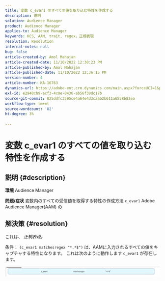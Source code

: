 ```yaml
---
title: 変数 c_evar1 のすべての値を取り込む特性を作成する
description: 説明
solution: Audience Manager
product: Audience Manager
applies-to: Audience Manager
keywords: KCS, AAM, trait, regex，正規表現
resolution: Resolution
internal-notes: null
bug: false
article-created-by: Amol Mahajan
article-created-date: 11/10/2022 12:30:23 PM
article-published-by: Amol Mahajan
article-published-date: 11/10/2022 12:36:15 PM
version-number: 4
article-number: KA-16763
dynamics-url: https://adobe-ent.crm.dynamics.com/main.aspx?forceUCI=1&pagetype=entityrecord&etn=knowledgearticle&id=afe65171-f360-ed11-9561-6045bd006268
exl-id: e2940cb9-acf3-4c0e-8436-ab56f39dc17b
source-git-commit: 025ddfc3595ce4a64e4d3caab2b611a6558b82ea
workflow-type: tm+mt
source-wordcount: '82'
ht-degree: 3%

---
```


# 変数 c_evar1 のすべての値を取り込む特性を作成する

## 説明 {#description}

<b>環境</b>
Audience Manager


<b>問題/症状</b>
変数内のすべての受信値を取得する特性の作成方法 `c_evar1` Adobe Audience Manager(AAM) の


## 解決策 {#resolution}


これは、 *正規表現。*

条件： `(c_evar1 matchesregex "*.*$")` は、AAMに入力されるすべての値をキャプチャする特性になります。 これは次のように動作します `c_evar1` が存在します。



![](assets/1b1452cb-a86b-eb11-a812-00224803aaf7.png)
